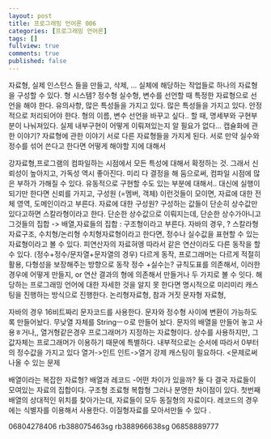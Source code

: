 ```yaml
---
layout: post
title: 프로그래밍 언어론 006
categories: [프로그래밍 언어론]
tags: []
fullview: true
comments: true
published: false
---
```

자료형, 실제 인스턴스 들을 만들고, 삭제, ... 실체에 해당하는 작업들로 하나의 자료형을 구성할 수 있다.
형 시스템? 정수형 실수형, 변수를 선언할 때 특정한 자료형으로 선언을 해야 한다. 유의사항, 많은 특성들을 가지고 있다. 많은 특성들을 가지고 있다. 안정적으로 처리되어야 한다. 형의 이름, 변수 선언을 바꾸고 싶다.. 할 때, 명세부와 구현부분이 나눠져있다.   실제 내부구현이 어떻게 이뤄져있는지 알 필요가 없다... 캡슐화에 관한 이야기? 자료형에 관한 이야기
서로 다른 자료형들을 가지게 된다. 서로 만약 실수와 정수를 섞어 쓴다고 한다면 어떻게 해야할 지에 대해서

강자료형,프로그램의 컴파일하는 시점에서 모든 특성에 대해서 확정하는 것. 그래서 신뢰성이 높아지고, 가독성 역시 좋아진다. 미리 다 결정을 해 둠으로써, 컴파일 시점에 많은 부하가 가해질 수 있다. 유동적으로 구현할 수도 있는 부분에 대해서.. 대신에 실행이 되기만 한다면 신뢰를 가지고,
구성원 (=멤버, 객체) 이런것들이 모이면, 자료에 대한 전체 영역, 도메인이라고 부른다. 자료에 대한 구성원? 구성하는 값들이 단순히 상수값만 있다고하면 스칼라형이라고 한다. 단순한 상수값으로 이뤄지는데,
단순한 상수가아니고 그것들의 집합 -> 배열,자료들의 집합 : 구조형이라고 부른다.
자바의 경우, ?
스칼라형 자료구조, 수치형/논리형
수치형자료형이라고 한다면, 정수나 실수값을 표현할 수 있는 자료형이라고 볼 수 있다.
피연산자의 자료혀엥 따라서 같은 연산이라도 다른 동작을 할 수 있다. (정수+정수/문자열+문자열의 경우) 다르게 동작, 프로그래머는 다르게 적절히 활용, 다형성을 보장해주는 방향으로 동작
정수 +실수는? 규칙도표를 의존해서, 이러한 경우에 어떻게 만들지, or 연산 결과의 형에 의존해서 만들거나 두 가지로 볼 수 잇다.
해당하는 프로그래밍 언어에 대한 자세한 것을 알지 못 한다면 명시적으로 미리미리 캐스팅을 진행하는 방식으로 진행한다.
논리형자료형, 참과 거짓
문자형 자료형,

자바의 경우 16비트짜리 문자코드를 사용한다. 문자와 정수형 사이에 변환이 가능하도록 만들어놨다. 무낮열 자체를 Stringㅡㅇ로 만들어 놨다. 문자의 배열을 만들어 놓고 사용ㅎ거나,,
열거형같은경우 프로그래머가 지정하는 자료형이다. 상수를 사용하지만, 그 값자체는 프로그래머가 이용하기 때문에 특별하다. 내부적으로는 순서에 따라서 0부터의 정수값을 가지고 있다
열거->인트 인트->열거 강제 캐스팅이 필요하다. <문제로써 나올 수 있는 문제

배열이라는 복잡한 자료형? 배열과 레코드 -어떤 차이가 있을까? 둘 다 결국 자료들이 모여있는 자료의 집합이다. 구조형 조료형 복합형 그러나 분명한 차이점이 있다. 첫번째 배열의 상대적인 위치를 찾아가는대, 자료들이 모두 동질형의 자료이다.
레코드의 경우에는 식별자를 이용해서 사용한다. 이질형자료를 모아서만들 수 있다 .







06804278406
rb388075463sg
rb388966638sg
06858889777
